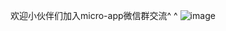 欢迎小伙伴们加入micro-app微信群交流^ ^
![image](https://github.com/micro-zoe/micro-app/assets/14011130/b823d1ad-cf1f-4597-95d2-b558490b3571)



















